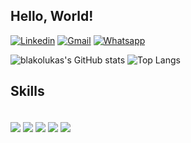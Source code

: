 ## Hello, World!


[![Linkedin](https://img.shields.io/badge/LinkedIn-0077B5?style=for-the-badge&logo=linkedin&logoColor=white)](https://www.linkedin.com/in/lucasguerbariblacovicz/)
[![Gmail](https://img.shields.io/badge/Gmail-D14836?style=for-the-badge&logo=gmail&logoColor=white)](lucasblacovicz@gmail.com)
[![Whatsapp](https://img.shields.io/badge/WhatsApp-25D366?style=for-the-badge&logo=whatsapp&logoColor=white)](https://wa.me/5551997973060)

![blakolukas's GitHub stats](https://github-readme-stats.vercel.app/api?username=blakolukas&show_icons=true&theme=dracula&hide=stars,issues)
![Top Langs](https://github-readme-stats.vercel.app/api/top-langs/?username=anuraghazra&hide_progress=true)

## Skills

<div style= "display_block"><br/>
    <img align="center" src="https://img.shields.io/badge/Java-ED8B00?style=for-the-badge&logo=openjdk&logoColor=white"/>
    <img align="center" src="https://img.shields.io/badge/Python-3776AB?style=for-the-badge&logo=python&logoColor=white"/>
    <img align="center" src="https://img.shields.io/badge/HTML5-E34F26?style=for-the-badge&logo=html5&logoColor=white"/>
    <img align="center" src="https://img.shields.io/badge/CSS3-1572B6?style=for-the-badge&logo=css3&logoColor=white"/>
    <img align="center" src="https://img.shields.io/badge/JavaScript-F7DF1E?style=for-the-badge&logo=javascript&logoColor=black"/>
</div>
